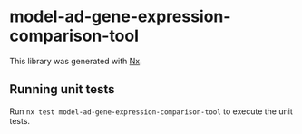 # model-ad-gene-expression-comparison-tool

This library was generated with [Nx](https://nx.dev).

## Running unit tests

Run `nx test model-ad-gene-expression-comparison-tool` to execute the unit tests.
